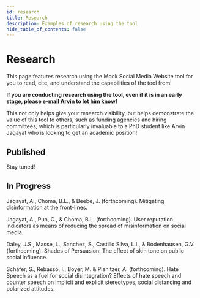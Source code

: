```yaml
---
id: research
title: Research
description: Examples of research using the tool
hide_table_of_contents: false
---
```


# Research

This page features research using the Mock Social Media Website tool for you to read, cite, and understand the capabilities of the tool from!

**If you are conducting research using the tool, even if it is in an early stage, please [e-mail Arvin](mailto:arvin.jagayat@ryerson.ca) to let him know!**

This not only helps give your research visibility, but helps demonstrate the value of this tool to others, such as funding agencies and hiring committees; which is particularly invaluable to a PhD student like Arvin Jagayat who is looking to get an academic position!

## Published

Stay tuned!

## In Progress

Jagayat, A., Choma, B.L., & Beebe, J. (forthcoming). Mitigating disinformation at the front-lines.

Jagayat, A., Pun, C., & Choma, B.L. (forthcoming). User reputation indicators as means of reducing the spread of misinformation on social media.

Daley, J.S., Masse, L., Sanchez, S., Castillo Silva, L.I., & Bodenhausen, G.V. (forthcoming). Shades of Persuasion: The effect of skin tone on public social influence.

Schäfer, S., Rebasso, I., Boyer, M. & Planitzer, A. (forthcoming). Hate Speech as a fuel for social disintegration? Effects of hate speech and counter speech on implicit and explicit stereotypes, social distancing and polarized attitudes. 